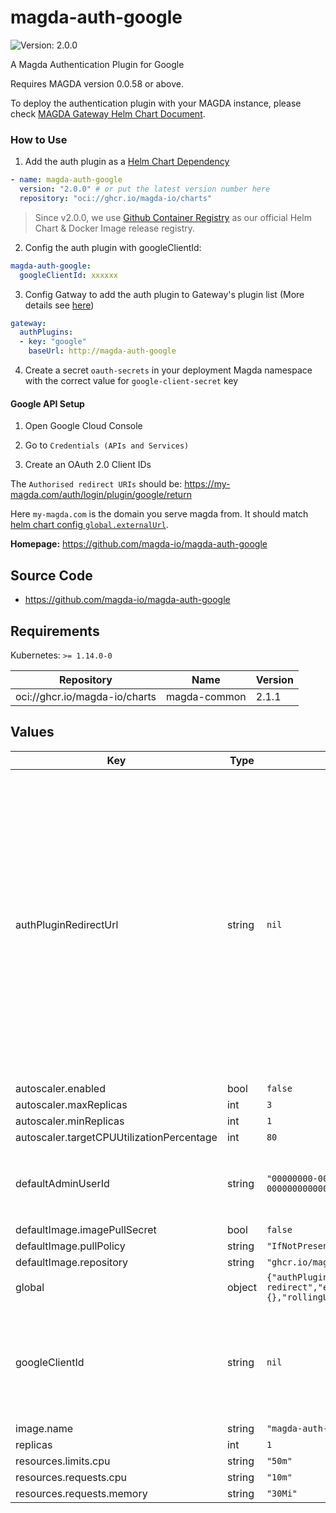 # magda-auth-google

![Version: 2.0.0](https://img.shields.io/badge/Version-2.0.0-informational?style=flat-square)

A Magda Authentication Plugin for Google

Requires MAGDA version 0.0.58 or above.

To deploy the authentication plugin with your MAGDA instance, please check [MAGDA Gateway Helm Chart Document](https://github.com/magda-io/magda/blob/master/deploy/helm/internal-charts/gateway/README.md).

### How to Use
1. Add the auth plugin as a [Helm Chart Dependency](https://helm.sh/docs/helm/helm_dependency/)
```yaml
- name: magda-auth-google
  version: "2.0.0" # or put the latest version number here
  repository: "oci://ghcr.io/magda-io/charts"
```

> Since v2.0.0, we use [Github Container Registry](https://docs.github.com/en/packages/working-with-a-github-packages-registry/working-with-the-container-registry) as our official Helm Chart & Docker Image release registry.

2. Config the auth plugin with googleClientId:
```yaml
magda-auth-google:
  googleClientId: xxxxxx
```

3. Config Gatway to add the auth plugin to Gateway's plugin list (More details see [here](https://github.com/magda-io/magda/blob/master/deploy/helm/internal-charts/gateway/README.md))
```yaml
gateway:
  authPlugins:
  - key: "google"
    baseUrl: http://magda-auth-google
```

4. Create a secret `oauth-secrets` in your deployment Magda namespace with the correct value for `google-client-secret` key

#### Google API Setup

1. Open Google Cloud Console

2. Go to `Credentials (APIs and Services)`

3. Create an OAuth 2.0 Client IDs

The `Authorised redirect URIs` should be: https://my-magda.com/auth/login/plugin/google/return

Here `my-magda.com` is the domain you serve magda from. It should match [helm chart config `global.externalUrl`](https://github.com/magda-io/magda/tree/master/deploy/helm/magda-core).

**Homepage:** <https://github.com/magda-io/magda-auth-google>

## Source Code

* <https://github.com/magda-io/magda-auth-google>

## Requirements

Kubernetes: `>= 1.14.0-0`

| Repository | Name | Version |
|------------|------|---------|
| oci://ghcr.io/magda-io/charts | magda-common | 2.1.1 |

## Values

| Key | Type | Default | Description |
|-----|------|---------|-------------|
| authPluginRedirectUrl | string | `nil` | the redirection url after the whole authentication process is completed. Authentication Plugins will use this value as default. The following query paramaters can be used to supply the authentication result: <ul> <li>result: (string) Compulsory. Possible value: "success" or "failure". </li> <li>errorMessage: (string) Optional. Text message to provide more information on the error to the user. </li> </ul> This field is for overriding the value set by `global.authPluginRedirectUrl`. Unless you want to have a different value only for this auth plugin, you shouldn't set this value. |
| autoscaler.enabled | bool | `false` | turn on the autoscaler or not |
| autoscaler.maxReplicas | int | `3` |  |
| autoscaler.minReplicas | int | `1` |  |
| autoscaler.targetCPUUtilizationPercentage | int | `80` |  |
| defaultAdminUserId | string | `"00000000-0000-4000-8000-000000000000"` | which system account we used to talk to auth api The value of this field will only be used when `global.defaultAdminUserId` has no value |
| defaultImage.imagePullSecret | bool | `false` |  |
| defaultImage.pullPolicy | string | `"IfNotPresent"` |  |
| defaultImage.repository | string | `"ghcr.io/magda-io"` |  |
| global | object | `{"authPluginRedirectUrl":"/sign-in-redirect","externalUrl":"","image":{},"rollingUpdate":{}}` | only for providing appropriate default value for helm lint |
| googleClientId | string | `nil` | Google Client Id. You **must** provide this value to make this plugin work Besides, this id. You also need to provide `googleClientSecret` via secret `oauth-secrets` (key: google-client-secret). You can use [Magda Create Secret Tool](https://www.npmjs.com/package/@magda/create-secrets) to create this secret. |
| image.name | string | `"magda-auth-google"` |  |
| replicas | int | `1` | no. of initial replicas |
| resources.limits.cpu | string | `"50m"` |  |
| resources.requests.cpu | string | `"10m"` |  |
| resources.requests.memory | string | `"30Mi"` |  |
